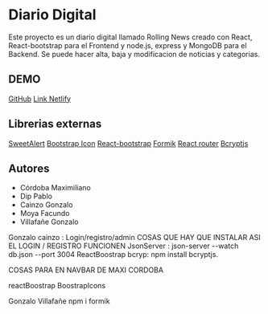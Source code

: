 # Diario Digital

Este proyecto es un diario digital llamado Rolling News creado con React, React-bootstrap para el Frontend y node.js, express y MongoDB para el Backend. Se puede hacer alta, baja y modificacion de noticias y categorias.

## DEMO

[GitHub](https://github.com/facundomoya/ProyectoFinalFrontend.git)
[Link Netlify]()

## Librerias externas

[SweetAlert](https://sweetalert2.github.io/)
[Bootstrap Icon](https://icons.getbootstrap.com/)
[React-bootstrap](https://react-bootstrap.github.io/)
[Formik](https://formik.org/)
[React router](https://reactrouter.com/)
[Bcryptjs](https://www.npmjs.com/package/bcryptjs)

## Autores

- Córdoba Maximiliano
- Dip Pablo
- Cainzo Gonzalo
- Moya Facundo
- Villafañe Gonzalo


Gonzalo cainzo : 
Login/registro/admin
COSAS QUE HAY QUE INSTALAR ASI EL LOGIN / REGISTRO FUNCIONEN
JsonServer : json-server --watch db.json --port 3004 
ReactBoostrap
bcryp: npm install bcryptjs.


COSAS PARA EN NAVBAR DE MAXI CORDOBA

reactBoostrap
BoostrapIcons

Gonzalo Villafañe
npm i formik
